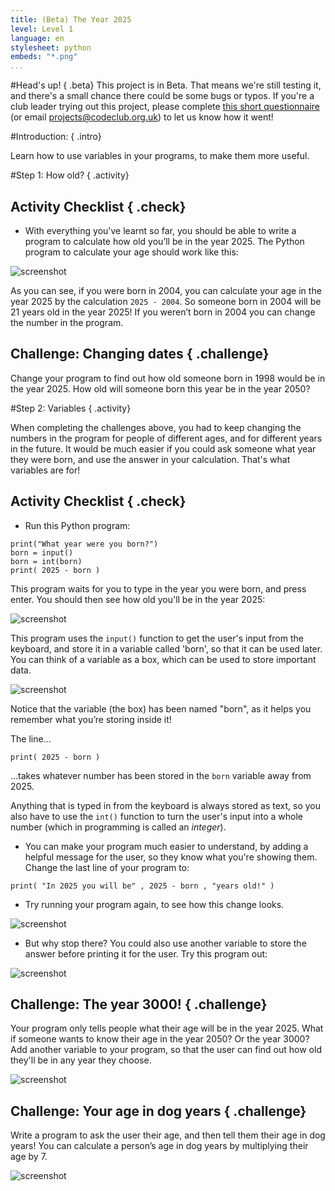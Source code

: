 ```yaml
---
title: (Beta) The Year 2025
level: Level 1
language: en
stylesheet: python
embeds: "*.png"
...
```


#Head's up! { .beta}
This project is in Beta. That means we're still testing it, and there's a small chance there could be some bugs or typos. If you're a club leader trying out this project, please complete <a href="https://docs.google.com/forms/d/1eMCfpYe3v7eYu5M8rSqLKlmq7cczLCLHx66csgyUyVU/viewform?usp=send_form" target="_blank">this short questionnaire</a> (or email projects@codeclub.org.uk) to let us know how it went!

#Introduction:  { .intro}

Learn how to use variables in your programs, to make them more useful.

#Step 1: How old? { .activity}
## Activity Checklist { .check}

+ With everything you've learnt so far, you should be able to write a program to calculate how old you’ll be in the year 2025. The Python program to calculate your age should work like this:

![screenshot](2025-age.png)

As you can see, if you were born in 2004, you can calculate your age in the year 2025 by the calculation `2025 - 2004`. So someone born in 2004 will be 21 years old in the year 2025! If you weren’t born in 2004 you can change the number in the program.

## Challenge: Changing dates { .challenge}
Change your program to find out how old someone born in 1998 would be in the year 2025. How old will someone born this year be in the year 2050?

#Step 2: Variables { .activity}

When completing the challenges above, you had to keep changing the numbers in the program for people of different ages, and for different years in the future. It would be much easier if you could ask someone what year they were born, and use the answer in your calculation. That's what variables are for!

## Activity Checklist { .check}

+ Run this Python program:

```{.language-python}
print("What year were you born?")
born = input()
born = int(born)
print( 2025 - born )
```

This program waits for you to type in the year you were born, and press enter. You should then see how old you'll be in the year 2025:

![screenshot](2025-varProg.png)

This program uses the `input()` function to get the user's input from the keyboard, and store it in a variable called 'born', so that it can be used later. You can think of a variable as a box, which can be used to store important data.

![screenshot](2025-var.png)

Notice that the variable (the box) has been named "born", as it helps you remember what you’re storing inside it! 

The line...

```{.language-python}
print( 2025 - born )
```

...takes whatever number has been stored in the `born` variable away from 2025.

Anything that is typed in from the keyboard is always stored as text, so you also have to use the `int()` function to turn the user's input into a whole number (which in programming is called an _integer_).

+ You can make your program much easier to understand, by adding a helpful message for the user, so they know what you're showing them. Change the last line of your program to:

```{.language-python}
print( "In 2025 you will be" , 2025 - born , "years old!" )
```

+ Try running your program again, to see how this change looks.

![screenshot](2025-print.png)

+ But why stop there? You could also use another variable to store the answer before printing it for the user. Try this program out:

![screenshot](2025-2vars.png)

## Challenge: The year 3000! { .challenge}
Your program only tells people what their age will be in the year 2025. What if someone wants to know their age in the year 2050? Or the year 3000? Add another variable to your program, so that the user can find out how old they'll be in any year they choose. 

![screenshot](2025-3000.png)

## Challenge: Your age in dog years { .challenge}
Write a program to ask the user their age, and then tell them their age in dog years! You can calculate a person’s age in dog years by multiplying their age by 7.

![screenshot](2025-dogYears.png)
